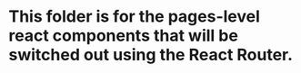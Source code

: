 # This folder is for the pages-level react components that will be switched out using the React Router.
